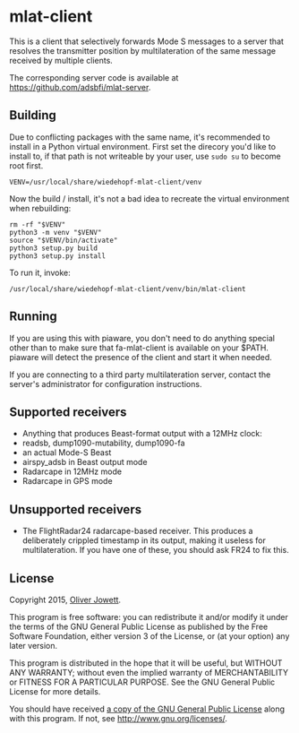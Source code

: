 # mlat-client

This is a client that selectively forwards Mode S messages to a
server that resolves the transmitter position by multilateration of the same
message received by multiple clients.

The corresponding server code is available at
https://github.com/adsbfi/mlat-server.

## Building

Due to conflicting packages with the same name, it's recommended to install in a Python virtual environment.
First set the direcory you'd like to install to, if that path is not writeable by your user, use `sudo su` to become root first.
```
VENV=/usr/local/share/wiedehopf-mlat-client/venv
```
Now the build / install, it's not a bad idea to recreate the virtual environment when rebuilding:
```
rm -rf "$VENV"
python3 -m venv "$VENV"
source "$VENV/bin/activate"
python3 setup.py build
python3 setup.py install
```

To run it, invoke:
```
/usr/local/share/wiedehopf-mlat-client/venv/bin/mlat-client
```


## Running

If you are using this with piaware, you don't need to do anything special
other than to make sure that fa-mlat-client is available on your $PATH.
piaware will detect the presence of the client and start it when needed.

If you are connecting to a third party multilateration server, contact the
server's administrator for configuration instructions.

## Supported receivers

* Anything that produces Beast-format output with a 12MHz clock:
 * readsb, dump1090-mutability, dump1090-fa
 * an actual Mode-S Beast
 * airspy_adsb in Beast output mode
* Radarcape in 12MHz mode
* Radarcape in GPS mode

## Unsupported receivers

* The FlightRadar24 radarcape-based receiver. This produces a deliberately
crippled timestamp in its output, making it useless for multilateration.
If you have one of these, you should ask FR24 to fix this.

## License

Copyright 2015, [Oliver Jowett](mailto:oliver@mutability.co.uk).

This program is free software: you can redistribute it and/or modify
it under the terms of the GNU General Public License as published by
the Free Software Foundation, either version 3 of the License, or
(at your option) any later version.

This program is distributed in the hope that it will be useful,
but WITHOUT ANY WARRANTY; without even the implied warranty of
MERCHANTABILITY or FITNESS FOR A PARTICULAR PURPOSE.  See the
GNU General Public License for more details.

You should have received [a copy of the GNU General Public License](COPYING)
along with this program.  If not, see <http://www.gnu.org/licenses/>.
